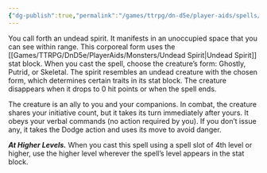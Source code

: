 ```yaml
---
{"dg-publish":true,"permalink":"/games/ttrpg/dn-d5e/player-aids/spells/level-3/summon-undead/","tags":["TTRPG/DND/5e","concentration","verbal","somatic","material"]}
---
```



You call forth an undead spirit. It manifests in an unoccupied space that you can see within range. This corporeal form uses the [[Games/TTRPG/DnD5e/PlayerAids/Monsters/Undead Spirit\|Undead Spirit]] stat block. When you cast the spell, choose the creature’s form: Ghostly, Putrid, or Skeletal. The spirit resembles an undead creature with the chosen form, which determines certain traits in its stat block. The creature disappears when it drops to 0 hit points or when the spell ends.

The creature is an ally to you and your companions. In combat, the creature shares your initiative count, but it takes its turn immediately after yours. It obeys your verbal commands (no action required by you). If you don’t issue any, it takes the Dodge action and uses its move to avoid danger.

**_At Higher Levels._** When you cast this spell using a spell slot of 4th level or higher, use the higher level wherever the spell’s level appears in the stat block.